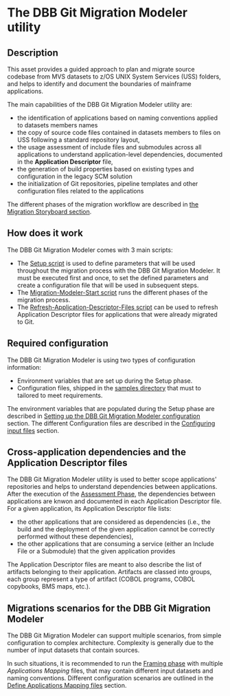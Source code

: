 # The DBB Git Migration Modeler utility

## Description

This asset provides a guided approach to plan and migrate source codebase from MVS datasets to z/OS UNIX System Services (USS) folders, and helps to identify and document the boundaries of mainframe applications.

The main capabilities of the DBB Git Migration Modeler utility are:
* the identification of applications based on naming conventions applied to datasets members names
* the copy of source code files contained in datasets members to files on USS following a standard repository layout,
* the usage assessment of include files and submodules across all applications to understand application-level dependencies, documented in the **Application Descriptor** file,
* the generation of build properties based on existing types and configuration in the legacy SCM solution
* the initialization of Git repositories, pipeline templates and other configuration files related to the applications

The different phases of the migration workflow are described in [the Migration Storyboard section](docs/AdvancedInformation.md#migration-storyboard).

## How does it work

The DBB Git Migration Modeler comes with 3 main scripts:

* The [Setup script](./Setup.sh) is used to define parameters that will be used throughout the migration process with the DBB Git Migration Modeler. It must be executed first and once, to set the defined parameters and create a configuration file that will be used in subsequent steps.
* The [Migration-Modeler-Start script](./src/scripts/Migration-Modeler-Start.sh) runs the different phases of the migration process.
* The [Refresh-Application-Descriptor-Files script](./src/scripts/Refresh-Application-Descriptor-Files.sh) can be used to refresh Application Descriptor files for applications that were already migrated to Git.

## Required configuration

The DBB Git Migration Modeler is using two types of configuration information:
* Environment variables that are set up during the Setup phase.
* Configuration files, shipped in the [samples directory](./samples/) that must to tailored to meet requirements.

The environment variables that are populated during the Setup phase are described in [Setting up the DBB Git Migration Modeler configuration](docs/AdvancedInformation.md#setting-up-the-dbb-git-migration-modeler-configuration) section.
The different Configuration files are described in the [Configuring input files](docs/AdvancedInformation.md#configuring-the-migration-modeler-input-files) section.


## Cross-application dependencies and the Application Descriptor files

The DBB Git Migration Modeler utility is used to better scope applications' repositories and helps to understand dependencies between applications.
After the execution of the [Assessment Phase](docs/AdvancedInformation.md#the-assessment-phase), the dependencies between applications are knwon and documented in each Application Descriptor file. For a given application, its Application Descriptor file lists:
* the other applications that are considered as dependencies (i.e., the build and the deployment of the given application cannot be correctly performed without these dependencies),
* the other applications that are consuming a service (either an Include File or a Submodule) that the given application provides

The Application Descriptor files are meant to also describe the list of artifacts belonging to their application. Artifacts are classed into groups, each group represent a type of artifact (COBOL programs, COBOL copybooks, BMS maps, etc.).

## Migrations scenarios for the DBB Git Migration Modeler

The DBB Git Migration Modeler can support multiple scenarios, from simple configuration to complex architecture. Complexity is generally due to the number of input datasets that contain sources.

In such situations, it is recommended to run the [Framing phase](docs/AdvancedInformation.md#the-framing-phase) with multiple *Applications Mapping* files, that may contain different input datasets and naming conventions. Different configuration scenarios are outlined in the [Define Applications Mapping files](docs/AdvancedInformation.md#define-applications-mapping-files) section.